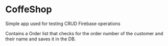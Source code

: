 # CoffeShop

Simple app used for testing CRUD Firebase operations

Contains a Order list that checks for the order number of the customer and their name and saves it in the DB.
